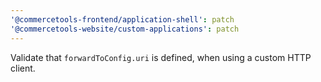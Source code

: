 ```yaml
---
'@commercetools-frontend/application-shell': patch
'@commercetools-website/custom-applications': patch
---
```


Validate that `forwardToConfig.uri` is defined, when using a custom HTTP client.
